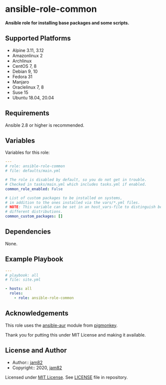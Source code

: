 # ansible-role-common

**Ansible role for installing base packages and some scripts.**

## Supported Platforms

- Alpine 3.11, 3.12
- Amazonlinux 2
- Archlinux
- CentOS 7, 8
- Debian 9, 10
- Fedora 31
- Manjaro
- Oraclelinux 7, 8
- Suse 15
- Ubuntu 18.04, 20.04

## Requirements

Ansible 2.8 or higher is recommended.

## Variables

Variables for this role:

```yaml
---
# role: ansible-role-common
# file: defaults/main.yml

# The role is disabled by default, so you do not get in trouble.
# Checked in tasks/main.yml which includes tasks.yml if enabled.
common_role_enabled: False

# List of custom packages to be installed on systems,
# in addition to the ones installed via the vars/*.yml files.
# NOTE: This variable can be set in an host_vars-file to distinguish between
# different distributions.
common_custom_packages: []
```

## Dependencies

None.

## Example Playbook

```yaml
---
# playbook: all
# file: site.yml

- hosts: all
  roles:
    - role: ansible-role-common
```

## Acknowledgements

This role uses the [ansible-aur](https://github.com/pigmonkey/ansible-aur) module from [pigmonkey](https://github.com/pigmonkey).

Thank you for putting this under MIT License and making it available.

## License and Author

- Author:: [jam82](https://github.com/jam82/)
- Copyright:: 2020, [jam82](https://github.com/jam82/)

Licensed under [MIT License](https://opensource.org/licenses/MIT).
See [LICENSE](https://github.com/jam82/ansible-role-hostname/blob/master/LICENSE) file in repository.
